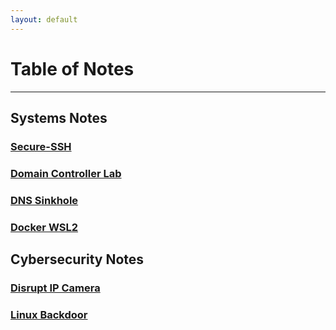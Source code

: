 ```yaml
---
layout: default
---
```


# Table of Notes
* * *
## Systems Notes
### [Secure-SSH](./Secure-SSH.md)
### [Domain Controller Lab](./Domain_Controller_Lab.md)
### [DNS Sinkhole](./pihole-yt.md)
### [Docker WSL2](./docker-yt.md)

## Cybersecurity Notes
### [Disrupt IP Camera](./Airmon-ng_Used.md)
### [Linux Backdoor](./fifo_backdoor.md)
